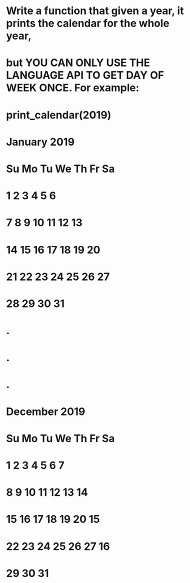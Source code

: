 
# Write a function that given a year, it prints the calendar for the whole year, 
# but YOU CAN ONLY USE THE LANGUAGE API TO GET DAY OF WEEK ONCE. For example:
# print_calendar(2019)
#     January 2019        
# Su Mo Tu We Th Fr Sa  
#     1  2  3  4  5  6  
#  7  8  9 10 11 12 13  
# 14 15 16 17 18 19 20  
# 21 22 23 24 25 26 27  
# 28 29 30 31
#        .
#        .
#        .
#     December 2019        
# Su Mo Tu We Th Fr Sa  
#  1  2  3  4  5  6  7  
#  8  9 10 11 12 13 14
# 15 16 17 18 19 20 15 
# 22 23 24 25 26 27 16 
# 29 30 31
